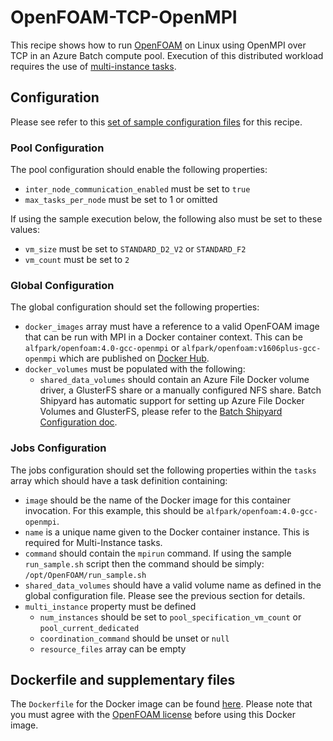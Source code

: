 # OpenFOAM-TCP-OpenMPI
This recipe shows how to run [OpenFOAM](http://www.openfoam.org/)
on Linux using OpenMPI over TCP in an Azure Batch compute pool.
Execution of this distributed workload requires the use of
[multi-instance tasks](../docs/80-batch-shipyard-multi-instance-tasks.md).

## Configuration
Please see refer to this [set of sample configuration files](./config) for
this recipe.

### Pool Configuration
The pool configuration should enable the following properties:
* `inter_node_communication_enabled` must be set to `true`
* `max_tasks_per_node` must be set to 1 or omitted

If using the sample execution below, the following also must be set to these
values:
* `vm_size` must be set to `STANDARD_D2_V2` or `STANDARD_F2`
* `vm_count` must be set to `2`

### Global Configuration
The global configuration should set the following properties:
* `docker_images` array must have a reference to a valid OpenFOAM image
that can be run with MPI in a Docker container context. This can be
`alfpark/openfoam:4.0-gcc-openmpi` or `alfpark/openfoam:v1606plus-gcc-openmpi`
which are published on
[Docker Hub](https://hub.docker.com/r/alfpark/openfoam).
* `docker_volumes` must be populated with the following:
  * `shared_data_volumes` should contain an Azure File Docker volume driver,
    a GlusterFS share or a manually configured NFS share. Batch
    Shipyard has automatic support for setting up Azure File Docker Volumes
    and GlusterFS, please refer to the
    [Batch Shipyard Configuration doc](../../docs/10-batch-shipyard-configuration.md).

### Jobs Configuration
The jobs configuration should set the following properties within the `tasks`
array which should have a task definition containing:
* `image` should be the name of the Docker image for this container invocation.
For this example, this should be `alfpark/openfoam:4.0-gcc-openmpi`.
* `name` is a unique name given to the Docker container instance. This is
required for Multi-Instance tasks.
* `command` should contain the `mpirun` command. If using the sample
`run_sample.sh` script then the command should be simply:
`/opt/OpenFOAM/run_sample.sh`
* `shared_data_volumes` should have a valid volume name as defined in the
global configuration file. Please see the previous section for details.
* `multi_instance` property must be defined
  * `num_instances` should be set to `pool_specification_vm_count` or
    `pool_current_dedicated`
  * `coordination_command` should be unset or `null`
  * `resource_files` array can be empty

## Dockerfile and supplementary files
The `Dockerfile` for the Docker image can be found [here](./docker). Please
note that you must agree with the
[OpenFOAM license](http://openfoam.org/licence/) before using this Docker
image.
